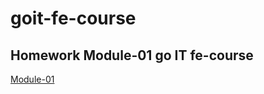 # goit-fe-course
<h2>Homework Module-01 go IT fe-course</h2>
<p><a href="https://areshetilo.github.io/goit-fe-course/html-css/module-01-02/index.html">Module-01</p>
